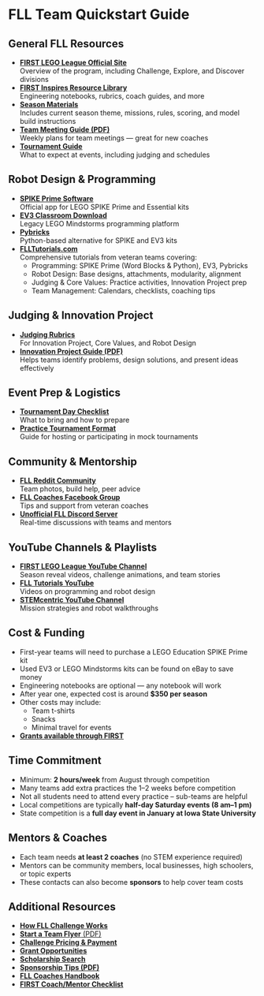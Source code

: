 # FLL Team Quickstart Guide

## General FLL Resources

* [**FIRST LEGO League Official Site**](https://www.firstinspires.org/robotics/fll)\
  Overview of the program, including Challenge, Explore, and Discover divisions
* [**FIRST Inspires Resource Library**](https://www.firstinspires.org/resource-library/fll)\
  Engineering notebooks, rubrics, coach guides, and more
* [**Season Materials**](https://www.firstinspires.org/resource-library/fll/robot-game)\
  Includes current season theme, missions, rules, scoring, and model build instructions
* [**Team Meeting Guide (PDF)**](https://www.firstinspires.org/sites/default/files/uploads/resource_library/fll/team-meeting-guide.pdf)\
  Weekly plans for team meetings — great for new coaches
* [**Tournament Guide**](https://www.firstinspires.org/sites/default/files/uploads/resource_library/fll/tournament-overview.pdf)\
  What to expect at events, including judging and schedules

## Robot Design & Programming

* [**SPIKE Prime Software**](https://education.lego.com/en-us/downloads/mindstorms-ev3/software)\
  Official app for LEGO SPIKE Prime and Essential kits
* [**EV3 Classroom Download**](https://education.lego.com/en-us/downloads/mindstorms-ev3/software)\
  Legacy LEGO Mindstorms programming platform
* [**Pybricks**](https://pybricks.com/)\
  Python-based alternative for SPIKE and EV3 kits
* [**FLLTutorials.com**](https://flltutorials.com/)\
  Comprehensive tutorials from veteran teams covering:
  * Programming: SPIKE Prime (Word Blocks & Python), EV3, Pybricks
  * Robot Design: Base designs, attachments, modularity, alignment
  * Judging & Core Values: Practice activities, Innovation Project prep
  * Team Management: Calendars, checklists, coaching tips

## Judging & Innovation Project

* [**Judging Rubrics**](https://www.firstinspires.org/resource-library/fll/judging)\
  For Innovation Project, Core Values, and Robot Design
* [**Innovation Project Guide (PDF)**](https://www.firstinspires.org/sites/default/files/uploads/resource_library/fll/innovation-project.pdf)\
  Helps teams identify problems, design solutions, and present ideas effectively

## Event Prep & Logistics

* [**Tournament Day Checklist**](https://www.firstinspires.org/sites/default/files/uploads/resource_library/fll/tournament-day-checklist.pdf)\
  What to bring and how to prepare
* [**Practice Tournament Format**](https://www.firstinspires.org/sites/default/files/uploads/resource_library/fll/practice-tournament-guide.pdf)\
  Guide for hosting or participating in mock tournaments

## Community & Mentorship

* [**FLL Reddit Community**](https://www.reddit.com/r/FLL/)\
  Team photos, build help, peer advice
* [**FLL Coaches Facebook Group**](https://www.facebook.com/groups/firstlegoleaguecoaches/)\
  Tips and support from veteran coaches
* [**Unofficial FLL Discord Server**](https://discord.gg/FLL)\
  Real-time discussions with teams and mentors

## YouTube Channels & Playlists

* [**FIRST LEGO League YouTube Channel**](https://www.youtube.com/user/FIRSTWorldTube)\
  Season reveal videos, challenge animations, and team stories
* [**FLL Tutorials YouTube**](https://www.youtube.com/c/FLLTutorials)\
  Videos on programming and robot design
* [**STEMcentric YouTube Channel**](https://www.youtube.com/c/STEMcentric)\
  Mission strategies and robot walkthroughs

## Cost & Funding

* First-year teams will need to purchase a LEGO Education SPIKE Prime kit
* Used EV3 or LEGO Mindstorms kits can be found on eBay to save money
* Engineering notebooks are optional — any notebook will work
* After year one, expected cost is around **$350 per season**
* Other costs may include:
  * Team t-shirts
  * Snacks
  * Minimal travel for events
* [**Grants available through FIRST**](https://www.firstinspires.org/robotics/fll/funding-opportunities)

## Time Commitment

* Minimum: **2 hours/week** from August through competition
* Many teams add extra practices the 1–2 weeks before competition
* Not all students need to attend every practice – sub-teams are helpful
* Local competitions are typically **half-day Saturday events (8 am–1 pm)**
* State competition is a **full day event in January at Iowa State University**

## Mentors & Coaches

* Each team needs **at least 2 coaches** (no STEM experience required)
* Mentors can be community members, local businesses, high schoolers, or topic experts
* These contacts can also become **sponsors** to help cover team costs

## Additional Resources

* [**How FLL Challenge Works**](https://www.firstinspires.org/robotics/fll/how-to-start)
* [**Start a Team Flyer** (PDF)](https://info.firstinspires.org/hubfs/FLL_Challenge_Team_Flyer.pdf)
* [**Challenge Pricing & Payment**](https://www.firstinspires.org/resource-library/fll/pricing-and-payment)
* [**Grant Opportunities**](https://www.firstinspires.org/robotics/fll/funding-opportunities)
* [**Scholarship Search**](https://www.firstinspires.org/scholarships)
* [**Sponsorship Tips (PDF)**](https://www.theiet.org/media/5278/sponsorship-top-tips.pdf)
* [**FLL Coaches Handbook**](https://www.firstinspires.org/sites/default/files/uploads/resource_library/fll/fll-coaches-handbook.pdf)
* [**FIRST Coach/Mentor Checklist**](https://www.firstinspires.org/resource-library/coach-mentor-checklist)

###
